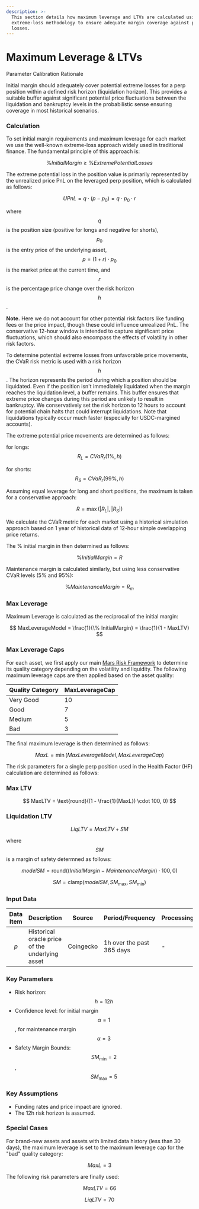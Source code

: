 ```yaml
---
description: >-
  This section details how maximum leverage and LTVs are calculated using
  extreme-loss methodology to ensure adequate margin coverage against potential
  losses.
---
```


# Maximum Leverage & LTVs

Parameter Calibration Rationale&#x20;

Initial margin should adequately cover potential extreme losses for a perp position within a defined risk horizon (liquidation horizon). This provides a suitable buffer against significant potential price fluctuations between the liquidation and bankruptcy levels in the probabilistic sense ensuring coverage in most historical scenarios.

### Calculation

To set initial margin requirements and maximum leverage for each market we use the well-known extreme-loss approach widely used in traditional finance. The fundamental principle of this approach is:

$$
\% InitialMargin \geq \% ExtremePotentialLosses
$$

The extreme potential loss in the position value is primarily represented by the unrealized price PnL on the leveraged perp position, which is calculated as follows:

$$
UPnL = q \cdot (p - p_{0}) = q \cdot p_{0} \cdot r
$$

where $$q$$ is the position size (positive for longs and negative for shorts), $$p_{0}$$ is the entry price of the underlying asset, $$p = (1 + r) \cdot p_{0}$$ is the market price at the current time, and $$r$$ is the percentage price change over the risk horizon $$h$$.

**Note.** Here we do not account for other potential risk factors like funding fees or the price impact, though these could influence unrealized PnL. The conservative 12-hour window is intended to capture significant price fluctuations, which should also encompass the effects of volatility in other risk factors.

To determine potential extreme losses from unfavorable price movements, the CVaR risk metric is used with a risk horizon $$h$$. The horizon represents the period during which a position should be liquidated. Even if the position isn't immediately liquidated when the margin reaches the liquidation level, a buffer remains. This buffer ensures that extreme price changes during this period are unlikely to result in bankruptcy. We conservatively set the risk horizon to 12 hours to account for potential chain halts that could interrupt liquidations. Note that liquidations typically occur much faster (especially for USDC-margined accounts).

The extreme potential price movements are determined as follows:

for longs: $$R_{L} = CVaR_{r}(1\%, h)$$

for shorts: $$R_{S} = CVaR_{r}(99\%, h)$$

Assuming equal leverage for long and short positions, the maximum is taken for a conservative approach:

$$
R = \max(|R_{L}|, |R_{S}|)
$$

We calculate the CVaR metric for each market using a historical simulation approach based on 1 year of historical data of 12-hour simple overlapping price returns.

The % initial margin in then determined as follows:

$$
\% InitialMargin = R
$$

Maintenance margin is calculated similarly, but using less conservative CVaR levels (5% and 95%):

$$
\% MaintenanceMargin = R_{m}
$$

### Max Leverage

Maximum Leverage is calculated as the reciprocal of the initial margin:

$$
MaxLeverageModel = \frac{1}{\% InitialMargin} = \frac{1}{1 - MaxLTV}
$$

### Max Leverage Caps

For each asset, we first apply our main [Mars Risk Framework](https://github.com/mars-protocol/mips/blob/main/Mars-Risk-Framework.md) to determine its quality category depending on the volatility and liquidity. The following maximum leverage caps are then applied based on the asset quality:

| Quality Category | MaxLeverageCap |
| ---------------- | -------------- |
| Very Good        | 10             |
| Good             | 7              |
| Medium           | 5              |
| Bad              | 3              |

The final maximum leverage is then determined as follows:

$$
MaxL = \min(MaxLeverageModel, MaxLeverageCap)
$$

The risk parameters for a single perp position used in the Health Factor (HF) calculation are determined as follows:

### Max LTV

$$
MaxLTV = \text{round}((1 - \frac{1}{MaxL}) \cdot 100, 0)
$$

### Liquidation LTV

$$
LiqLTV = MaxLTV + SM
$$

where $$SM$$ is a margin of safety determned as follows:

$$
modelSM = \text{round}((InitialMargin - MaintenanceMargin) \cdot 100, 0)
$$

$$
SM = \text{clamp}(modelSM, SM_{\max}, SM_{\min})
$$

### Input Data

| Data Item | Description                                     | Source    | Period/Frequency          | Processing |
| --------- | ----------------------------------------------- | --------- | ------------------------- | ---------- |
| $$p$$     | Historical oracle price of the underlying asset | Coingecko | 1h over the past 365 days | -          |

### Key Parameters

* Risk horizon: $$h = 12h$$
* Confidence level: for initial margin $$\alpha = 1%$$, for maintenance margin $$\alpha = 3%$$
* Safety Margin Bounds: $$SM_{\min} = 2$$, $$SM_{\max} = 5$$

### Key Assumptions

* Funding rates and price impact are ignored.
* The 12h risk horizon is assumed.

### Special Cases

For brand-new assets and assets with limited data history (less than 30 days), the maximum leverage is set to the maximum leverage cap for the "bad" quality category:

$$MaxL = 3$$

The following risk parameters are finally used:

$$MaxLTV = 66%$$

$$LiqLTV = 70%$$
